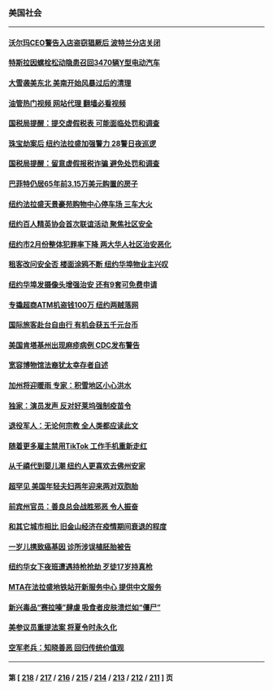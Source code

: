 ### 美国社会
---
#### [沃尔玛CEO警告入店盗窃猖厥后 波特兰分店关闭](../../pages/ncid1078160/n13943247.md?03060445) 
#### [特斯拉因螺栓松动隐患召回3470辆Y型电动汽车](../../pages/ncid1078160/n13943205.md?03060445) 
#### [大雪袭美东北 美南开始风暴过后的清理](../../pages/ncid1078160/n13943202.md?03060445) 
#### [油管热门视频 网站代理 翻墙必看视频](http://138.2.39.72:81/youtube.html?epic-marker?03060445)
#### [国税局提醒：提交虚假税表 可能面临处罚和调查](../../pages/ncid1078160/n13942936.md?03060445) 
#### [珠宝劫案后 纽约法拉盛加强警力 28警日夜巡逻](../../pages/ncid1078160/n13942778.md?03060445) 
#### [国税局提醒：留意虚假报税诈骗 避免处罚和调查](../../pages/ncid1078160/n13942883.md?03060445) 
#### [巴菲特仍居65年前3.15万美元购置的房子](../../pages/ncid1078160/n13942731.md?03060445) 
#### [纽约法拉盛天景豪苑购物中心停车场 三车大火](../../pages/ncid1078160/n13942769.md?03060445) 
#### [纽约百人精英协会首次联谊活动 聚焦社区安全](../../pages/ncid1078160/n13942772.md?03060445) 
#### [纽约市2月份整体犯罪率下降 两大华人社区治安恶化](../../pages/ncid1078160/n13942739.md?03060445) 
#### [租客改问安全否 楼面涂鸦不断 纽约华埠物业主兴叹](../../pages/ncid1078160/n13942764.md?03060445) 
#### [纽约华埠发摄像头增强治安 还有9套可免费申请](../../pages/ncid1078160/n13942761.md?03060445) 
#### [专撬超商ATM机盗钱100万 纽约两贼落网](../../pages/ncid1078160/n13942758.md?03060445) 
#### [国际旅客赴台自由行 有机会获五千元台币](../../pages/ncid1078160/n13942688.md?03060445) 
#### [美国肯塔基州出现麻疹病例 CDC发布警告](../../pages/ncid1078160/n13942616.md?03060445) 
#### [宽容博物馆法裔犹太幸存者自述](../../pages/ncid1078160/n13942656.md?03060445) 
#### [加州将迎暖雨 专家：积雪地区小心洪水](../../pages/ncid1078160/n13942635.md?03060445) 
#### [独家：演员发声 反对好莱坞强制疫苗令](../../pages/ncid1078160/n13942282.md?03060445) 
#### [退役军人：无论何宗教 全人类都应读此文](../../pages/ncid1078160/n13941939.md?03060445) 
#### [随着更多雇主禁用TikTok 工作手机重新走红](../../pages/ncid1078160/n13942519.md?03060445) 
#### [从千禧代到婴儿潮 纽约人更喜欢去佛州安家](../../pages/ncid1078160/n13942469.md?03060445) 
#### [超罕见 美国年轻夫妇两年迎来两对双胞胎](../../pages/ncid1078160/n13942161.md?03060445) 
#### [前宾州官员：善良总会战胜邪恶 令人振奋](../../pages/ncid1078160/n13941846.md?03060445) 
#### [和其它城市相比 旧金山经济在疫情期间衰退的程度](../../pages/ncid1078160/n13942218.md?03060445) 
#### [一岁儿携致癌基因 诊所涉误植胚胎被告](../../pages/ncid1078160/n13942154.md?03060445) 
#### [纽约华女下夜班遭遇持枪抢劫 歹徒17岁持真枪](../../pages/ncid1078160/n13942089.md?03060445) 
#### [MTA在法拉盛地铁站开新服务中心 提供中文服务](../../pages/ncid1078160/n13942079.md?03060445) 
#### [新兴毒品“赛拉嗪”肆虐 吸食者皮肤溃烂如“僵尸”](../../pages/ncid1078160/n13942085.md?03060445) 
#### [美参议员重提法案 将夏令时永久化](../../pages/ncid1078160/n13941903.md?03060445) 
#### [空军老兵：知晓善恶 回归传统价值观](../../pages/ncid1078160/n13940196.md?03060445) 

---
#### 第 [ [218](./218.md?03060445) / [217](./217.md?03060445) / [216](./216.md?03060445) / [215](./215.md?03060445) / [214](./214.md?03060445) / [213](./213.md?03060445) / [212](./212.md?03060445) / [211](./211.md?03060445) ] 页

